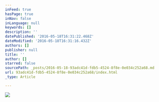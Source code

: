 ```yaml
---
inFeed: true
hasPage: true
inNav: false
inLanguage: null
keywords: []
description: ''
datePublished: '2016-05-18T16:31:22.468Z'
dateModified: '2016-05-18T16:31:16.432Z'
authors: []
publisher: null
title: ''
author: []
starred: false
sourcePath: _posts/2016-05-18-93adc41d-fdb5-4524-8f8e-0e034c252a68.md
url: 93adc41d-fdb5-4524-8f8e-0e034c252a68/index.html
_type: Article

---
```

![](https://the-grid-user-content.s3-us-west-2.amazonaws.com/6aa23c7b-76f9-491e-8712-181b382fc71e.png)